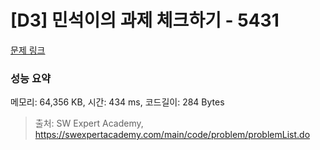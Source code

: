 # [D3] 민석이의 과제 체크하기 - 5431 

[문제 링크](https://swexpertacademy.com/main/code/problem/problemDetail.do?contestProbId=AWVl3rWKDBYDFAXm) 

### 성능 요약

메모리: 64,356 KB, 시간: 434 ms, 코드길이: 284 Bytes



> 출처: SW Expert Academy, https://swexpertacademy.com/main/code/problem/problemList.do